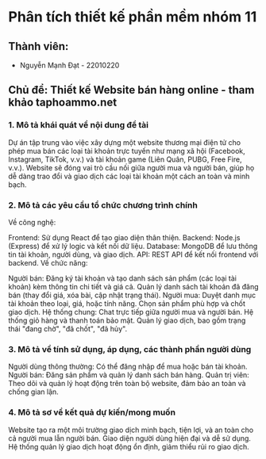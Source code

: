 # Phân tích thiết kế phần mềm nhóm 11
## Thành viên:
- Nguyễn Mạnh Đạt - 22010220
## Chủ để: Thiết kế Website bán hàng online - tham khảo taphoammo.net

### 1. Mô tả khái quát về nội dung đề tài
Dự án tập trung vào việc xây dựng một website thương mại điện tử cho phép mua bán các loại tài khoản trực tuyến như mạng xã hội (Facebook, Instagram, TikTok, v.v.) và tài khoản game (Liên Quân, PUBG, Free Fire, v.v.). Website sẽ đóng vai trò cầu nối giữa người mua và người bán, giúp họ dễ dàng trao đổi và giao dịch các loại tài khoản một cách an toàn và minh bạch.

### 2. Mô tả các yêu cầu tổ chức chương trình chính
Về công nghệ:

Frontend: Sử dụng React để tạo giao diện thân thiện.
Backend: Node.js (Express) để xử lý logic và kết nối dữ liệu.
Database: MongoDB để lưu thông tin tài khoản, người dùng, và giao dịch.
API: REST API để kết nối frontend với backend.
Về chức năng:

Người bán:
Đăng ký tài khoản và tạo danh sách sản phẩm (các loại tài khoản) kèm thông tin chi tiết và giá cả.
Quản lý danh sách tài khoản đã đăng bán (thay đổi giá, xóa bài, cập nhật trạng thái).
Người mua:
Duyệt danh mục tài khoản theo loại, giá, hoặc tính năng.
Chọn sản phẩm phù hợp và chốt giao dịch.
Hệ thống chung:
Chat trực tiếp giữa người mua và người bán.
Hệ thống giỏ hàng và thanh toán bảo mật.
Quản lý giao dịch, bao gồm trạng thái "đang chờ", "đã chốt", "đã hủy".

### 3. Mô tả về tính sử dụng, áp dụng, các thành phần người dùng
Người dùng thông thường: Có thể đăng nhập để mua hoặc bán tài khoản.
Người bán: Đăng sản phẩm và quản lý danh sách bán hàng.
Quản trị viên: Theo dõi và quản lý hoạt động trên toàn bộ website, đảm bảo an toàn và chống gian lận.

### 4. Mô tả sơ về kết quả dự kiến/mong muốn
Website tạo ra một môi trường giao dịch minh bạch, tiện lợi, và an toàn cho cả người mua lẫn người bán.
Giao diện người dùng hiện đại và dễ sử dụng.
Hệ thống quản lý giao dịch hoạt động ổn định, giảm thiểu rủi ro giao dịch.
